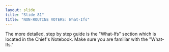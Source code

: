 ```yaml
---
layout: slide
title: "Slide 81"
title: "NON-ROUTINE VOTERS: What-Ifs"
---
```


The more detailed, step by step guide is the "What-Ifs" section which is located in the Chief's Notebook. Make sure you are familiar with the "What-Ifs."
